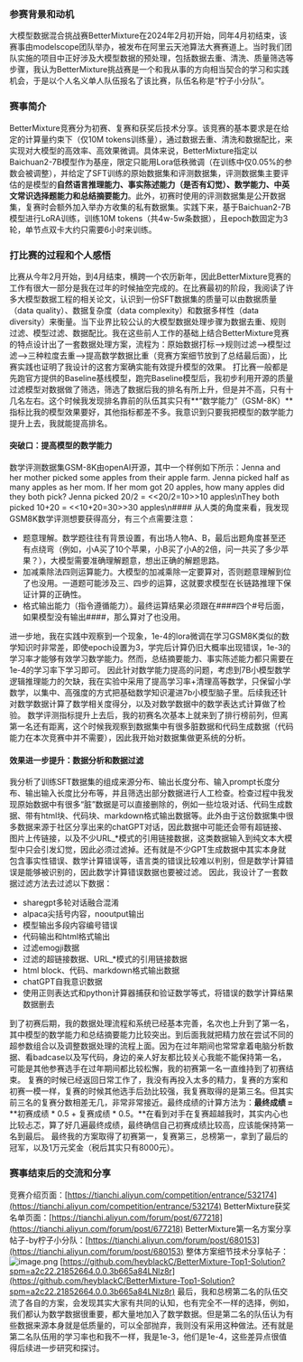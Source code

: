 ### 参赛背景和动机
大模型数据混合挑战赛BetterMixture在2024年2月初开始，同年4月初结束，该赛事由modelscope团队举办，被发布在阿里云天池算法大赛赛道上。当时我们团队实施的项目中正好涉及大模型数据的预处理，包括数据去重、清洗、质量筛选等步骤，我认为BetterMixture挑战赛是一个和我从事的方向相当契合的学习和实践机会，于是以个人名义单人队伍报名了该比赛，队伍名称是“柠子小分队”。
### 赛事简介
BetterMixture竞赛分为初赛、复赛和获奖后技术分享。该竞赛的基本要求是在给定的计算量约束下（仅10M tokens训练量），通过数据去重、清洗和数据配比，来实现对大模型的高效率、高效果微调。具体来说，BetterMixture指定以Baichuan2-7B模型作为基座，限定只能用Lora低秩微调（在训练中仅0.05%的参数会被调整），并给定了SFT训练的原始数据集和评测数据集，评测数据集主要评估的是模型的**自然语言推理能力、事实陈述能力（是否有幻觉）、数学能力、中英文常识选择题能力和总结摘要能力**。此外，初赛时使用的评测数据集是公开数据集，复赛时会额外加入举办方收集的私有数据集。实践下来，基于Baichuan2-7B模型进行LoRA训练，训练10M tokens（共4w-5w条数据），且epoch数固定为3轮，单节点双卡大约只需要6小时来训练。
### 打比赛的过程和个人感悟
比赛从今年2月开始，到4月结束，横跨一个农历新年，因此BetterMixture竞赛的工作有很大一部分是我在过年的时候抽空完成的。在比赛最初的阶段，我阅读了许多大模型数据工程的相关论文，认识到一份SFT数据集的质量可以由数据质量（data quality）、数据复杂度（data complexity）和数据多样性（data diversity）来衡量。当下业界比较公认的大模型数据处理步骤为数据去重、规则过滤、模型过滤、数据配比。我在这些前人工作的基础上结合BetterMixture竞赛的特点设计出了一套数据处理方案，流程为：原始数据打标—>规则过滤—>模型过滤—>三种粒度去重—>提高数学数据比重（竞赛方案细节放到了总结最后面），比赛实践也证明了我设计的这套方案确实能有效提升模型的效果。
打比赛一般都是先跑官方提供的Baseline基线模型，跑完Baseline模型后，我初步利用开源的质量过滤模型对数据做了筛选，筛选了数据后我的排名有所上升，但是并不高，只有十几名左右。这个时候我发现排名靠前的队伍其实只有**“数学能力”（GSM-8K）**指标比我的模型效果要好，其他指标都差不多。我意识到只要我把模型的数学能力提升上去，我就能提高排名。
#### 突破口：提高模型的数学能力
数学评测数据集GSM-8K由openAI开源，其中一个样例如下所示：Jenna and her mother picked some apples from their apple farm. Jenna picked half as many apples as her mom. If her mom got 20 apples, how many apples did they both pick?
Jenna picked 20/2 = <<20/2=10>>10 apples\nThey both picked 10+20 = <<10+20=30>>30 apples\n#### 
从人类的角度来看，我发现GSM8K数学评测想要获得高分，有三个点需要注意：

- 题意理解。数学题往往有背景设置，有出场人物A、B，最后出题角度甚至还有点绕弯（例如，小A买了10个苹果，小B买了小A的2倍，问一共买了多少苹果？），大模型需要准确理解题意，想出正确的解题思路。
- 加减乘除法四则运算能力。大模型的加减乘除一定要算对，否则题意理解到位了也没用。一道题可能涉及三、四步的运算，这就要求模型在长链路推理下保证计算的正确性。
- 格式输出能力（指令遵循能力）。最终运算结果必须跟在####四个#号后面，如果模型没有输出####，那么算对了也没用。

进一步地，我在实践中观察到一个现象，1e-4的lora微调在学习GSM8K类似的数学知识时非常差，即使epoch设置为3，学完后计算仍旧大概率出现错误，1e-3的学习率才能够有效学习数学能力。然而，总结摘要能力、事实陈述能力都只需要在1e-4的学习率下学习即可。
因此针对数学能力提高的问题，考虑到7B小模型数学逻辑推理能力的欠缺，我在实验中采用了提高学习率+清理高等数学，只保留小学数学，以集中、高强度的方式把基础数学知识灌进7b小模型脑子里。后续我还针对数学数据计算了数学相关度得分，以及对数学数据中的数学表达式计算做了检验。
数学评测指标提升上去后，我的初赛名次基本上就来到了排行榜前列，但离第一名还有距离，这个时候我观察到数据集中有很多脏数据和代码生成数据（代码能力在本次竞赛中并不需要），因此我开始对数据集做更系统的分析。
#### 效果进一步提升：数据分析和数据过滤
我分析了训练SFT数据集的组成来源分布、输出长度分布、输入prompt长度分布、输出输入长度比分布等，并且筛选出部分数据进行人工检查。检查过程中我发现原始数据中有很多“脏”数据是可以直接删除的，例如一些垃圾对话、代码生成数据、带有html块、代码块、markdown格式输出数据等。此外由于这份数据集中很多数据来源于社区分享出来的chatGPT对话，因此数据中可能还会带有超链接、图片上传链接，以及不少URL_*模式的引用链接数据，这类数据输入到纯文本大模型中只会引发幻觉，因此必须过滤掉。还有就是不少GPT生成数据中其实本身就包含事实性错误、数学计算错误等，语言类的错误比较难以判别，但是数学计算错误是能够被识别的，因此数学计算错误数据也要被过滤。
因此，我设计了一套数据过滤方法去过滤以下数据：

- sharegpt多轮对话融合混淆
- alpaca尖括号内容<noinput>，nooutput输出
- 模型输出多段内容编号错误
- 代码输出和html格式输出
- 过滤emogji数据
- 过滤的超链接数据、URL_*模式的引用链接数据
- html block、代码、markdown格式输出数据
- chatGPT自我意识数据
- 使用正则表达式和python计算器捕获和验证数学等式，将错误的数学计算结果数据删去

到了初赛后期，我的数据处理流程和系统已经基本完善，名次也上升到了第一名，其中模型的数学能力和总结摘要能力比较突出。到后面我就把精力放在尝试不同的超参数组合以及调整数据处理的流程上面。因为在过年期间也常常拿着电脑分析数据、看badcase以及写代码，身边的亲人好友都比较关心我能不能保持第一名，可能是其他参赛选手在过年期间都比较松懈，我的初赛第一名一直维持到了初赛结束。
复赛的时候已经返回日常工作了，我没有再投入太多的精力，复赛的方案和初赛一模一样，复赛的时候其他选手后劲比较强，我复赛取得的是第三名。但其实前三名的复赛分数相差无几，非常非常接近。最终成绩的计算方法为：**最终成绩 =** **初赛成绩 * 0.5 + 复赛成绩 * 0.5。**在看到对手在复赛超越我时，其实内心也比较忐忑，算了好几遍最终成绩，最终确信自己初赛成绩比较高，应该能保持第一名到最后。
最终我的方案取得了初赛第一，复赛第三，总榜第一，拿到了最后的冠军，以及1万元奖金（税后其实只有8000元）。
### 赛事结束后的交流和分享
竞赛介绍页面：[https://tianchi.aliyun.com/competition/entrance/532174](https://tianchi.aliyun.com/competition/entrance/532174)
BetterMixture获奖名单页面：[https://tianchi.aliyun.com/forum/post/677218](https://tianchi.aliyun.com/forum/post/677218)
BetterMixture第一名方案分享帖子-by柠子小分队：[https://tianchi.aliyun.com/forum/post/680153](https://tianchi.aliyun.com/forum/post/680153)
整体方案细节技术分享帖子：![image.png](https://intranetproxy.alipay.com/skylark/lark/0/2024/png/107356657/1718166014337-836f05a0-7fdb-489b-8f97-1d71fe1d7f72.png#clientId=u8a43470a-3b7c-4&from=paste&height=94&id=u67de8719&originHeight=188&originWidth=2418&originalType=binary&ratio=2&rotation=0&showTitle=false&size=190877&status=done&style=none&taskId=udf2d2b23-fe45-4216-86e1-7a88e4a332a&title=&width=1209)
[https://github.com/heyblackC/BetterMixture-Top1-Solution?spm=a2c22.21852664.0.0.3b665a84LNlz8r](https://github.com/heyblackC/BetterMixture-Top1-Solution?spm=a2c22.21852664.0.0.3b665a84LNlz8r)
最后，我和总榜第二名的队伍交流了各自的方案，会发现其实大家有共同的认知，也有完全不一样的选择，例如，我们都认为数学数据很重要，都大量地加入了数学数据。但是第二名的队伍认为有些数据来源本身就是低质量的，可以全部抛弃，我则没有采用这种做法。还有就是第二名队伍用的学习率也和我不一样，我是1e-3，他们是1e-4，这些差异点很值得后续进一步研究和探讨。
